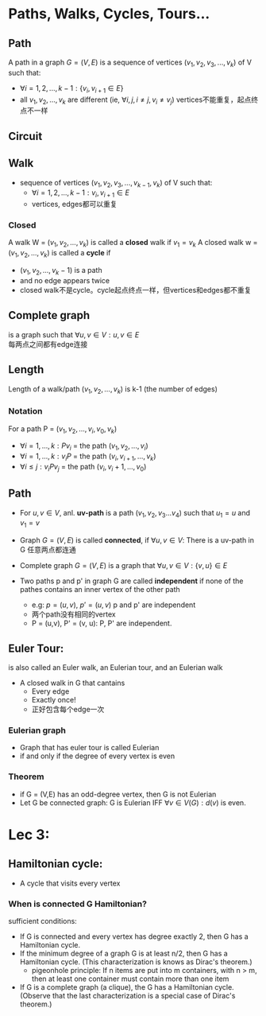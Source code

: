 # Paths, Walks, Cycles, Tours...

## Path
A path in a graph $G=(V, E)$ is a sequence of vertices $(v_1,v_2,v_3,...,v_k)$ of V such that:
  + $\forall i = 1,2,...,k-1: \{v_i,v_{i+1} \in E\}$
  + all $v_1, v_2,...,v_k$ are different (ie, $\forall i,j, i \neq j, v_i \neq v_j$)
vertices不能重复，起点终点不一样

## Circuit


## Walk
- sequence of vertices ($v_1, v_2, v_3, ... , v_{k-1}, v_k$) of V such that:
  - $\forall i=1,2,...,k-1: v_i,v_{i+1} \in E$
  - vertices, edges都可以重复

### Closed
A walk W = ($v_1,v_2,...,v_k$) is called a **closed** walk if $v_1 = v_k$
A closed walk w = ($v_1, v_2, ..., v_k$) is called a **cycle** if  
  + ($v_1, v_2, ..., v_k-1$) is a path
  + and no edge appears twice
  + closed walk不是cycle。cycle起点终点一样，但vertices和edges都不重复
## Complete graph
is a graph such that $\forall u,v \in V: {u,v} \in E$  
每两点之间都有edge连接

## Length
Length of a walk/path ($v_1, v_2, ..., v_k$) is k-1 (the number of edges)
### Notation
For a path P = ($v_1,v_2, ..., v_i, v_0, v_k$)
+ $\forall i = 1, ..., k: Pv_i$ = the path ($v_1, v_2, ..., v_i$)
+ $\forall i = 1, ..., k: v_iP$ = the path ($v_i, v_{i+1}, ..., v_k$)
+ $\forall i \leq j: v_iPv_j$ = the path ($v_i, v_i+1, ..., v_0$)

## Path
+ For $u,v \in V$, anl. **uv-path** is a path $(v_1,v_2,v_3...v_4)$ such that $u_1 = u$ and $v_1 = v$

+ Graph $G = (V, E)$ is called **connected**, if $\forall u,v \in V:$ There is a uv-path in G 任意两点都连通
+ Complete graph $G = (V, E)$ is a graph that $\forall u, v \in V: \{v, u\} \in E$
+ Two paths p and p' in graph G are called **independent** if none of the pathes contains an inner vertex of the other path
  + e.g: $p = (u,v)$, $p' = (u, v)$ p and p' are independent
  + 两个path没有相同的vertex
  + P = (u,v), P' = (v, u): P, P' are independent.

## Euler Tour:
is also called an Euler walk, an Eulerian tour, and an Eulerian walk
+ A closed walk in G that cantains
  + Every edge
  + Exactly once!
  + 正好包含每个edge一次
  
### Eulerian graph
+ Graph that has euler tour is called Eulerian
+ if and only if the degree of every vertex is even

### Theorem
+ if G = (V,E) has an odd-degree vertex, then G is not Eulerian
+ Let G be connected graph: G is Eulerian IFF $\forall v \in V(G): d(v)$ is even.

# Lec 3:
## Hamiltonian cycle:
+ A cycle that visits every vertex

### When is connected G Hamiltonian?
sufficient conditions:
+ If G is connected and every vertex has degree exactly 2, then G has a Hamiltonian cycle.
+ If the minimum degree of a graph G is at least n/2, then G has a Hamiltonian cycle.
(This characterization is knows as Dirac's theorem.)
  + pigeonhole principle: If n items are put into m containers, with n > m, then at least one container must contain more than one item
+ If G is a complete graph (a clique), the G has a Hamiltonian cycle.
(Observe that the last characterization is a special case of Dirac's theorem.)


